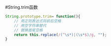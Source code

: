 #String.trim函数
```javascript
String.prototype.trim= function(){  
    // 用正则表达式将前后空格  
    // 用空字符串替代
    // 替换首尾空格
    return this.replace(/(^\s*)|(\s*$)/g, "");  
}
```
